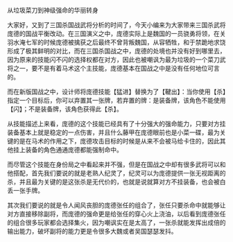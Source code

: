 
从垃圾菜刀到神级强命的华丽转身 


大家好，又到了三国杀国战武将分析的时间了，今天小编来为大家带来三国杀武将庞德的国战平衡改动。在三国演义之中，庞德实际上是魏国的一员骁勇将领，在关羽水淹七军的时候庞德被擒获之后最终不曾背叛魏国，从容牺牲，和于禁跪地求饶形成了极其鲜明的对比，而在三国杀国战之中，庞德的处境也并没有好到哪里去，因为原来的技能闪不闪的选择权都在对方，因此也被嘲讽为最为垃圾的一个菜刀武将之一，要不是有着马术这个主技能，庞德基本在国战之中是没有任何地位可言的。

而在新版国战之中，设计师将庞德技能【猛进】替换为了【鞬出】：当你使用【杀】指定一个目标后，你可以弃置其一张牌，若弃置的牌：是装备牌，该角色不能使用【闪】；不是装备牌，该角色获得此【杀】。


从技能描述上来看，庞德的这个技能已经具有了十分强大的强命能力，只要对方挂装备基本上就是稳定的一点伤害，并且什么藤甲在庞德眼前也是小菜一碟，最为关键的是在马术的作用之下，庞德攻击目标的时候是从来不会被马给卡住的，因此其他挂上装备的角色通通庞德都能强制命中。


而尽管这个技能在身份局之中看起来并不强，但是在国战之中却有很多武将可以和他搭配，首先我们要说的就是老熟人纪灵了，纪灵可以为庞德提供一张无视距离的杀，并且最为关键的是这张杀是无代价的，也就是说就算对方不挂装备，也会被白丢一张手牌。


其次我们要说的就是令人闻风丧胆的庞德张任的组合了，张任只要杀命中就能够让对方直接移除副将，而庞德的强命更是给张任的穿心火上浇油，以后看到庞德张任的组合很多玩家都会选择集火，因为嘲讽实在是太高了，一张杀就能发挥出成倍的输出能力，破坏副将的能力更是令很多大魏或者吴国瑟瑟发抖。

